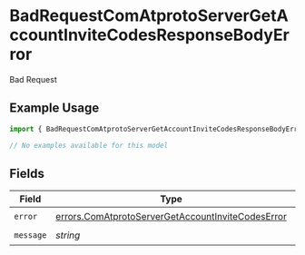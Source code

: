 # BadRequestComAtprotoServerGetAccountInviteCodesResponseBodyError

Bad Request

## Example Usage

```typescript
import { BadRequestComAtprotoServerGetAccountInviteCodesResponseBodyError } from "@speakeasy-api/bluesky/models/errors";

// No examples available for this model
```

## Fields

| Field                                                                                                                  | Type                                                                                                                   | Required                                                                                                               | Description                                                                                                            |
| ---------------------------------------------------------------------------------------------------------------------- | ---------------------------------------------------------------------------------------------------------------------- | ---------------------------------------------------------------------------------------------------------------------- | ---------------------------------------------------------------------------------------------------------------------- |
| `error`                                                                                                                | [errors.ComAtprotoServerGetAccountInviteCodesError](../../models/errors/comatprotoservergetaccountinvitecodeserror.md) | :heavy_check_mark:                                                                                                     | N/A                                                                                                                    |
| `message`                                                                                                              | *string*                                                                                                               | :heavy_check_mark:                                                                                                     | N/A                                                                                                                    |
